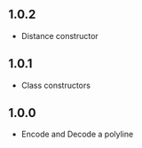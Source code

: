 ## 1.0.2 
- Distance constructor 

## 1.0.1
- Class constructors 

## 1.0.0

- Encode and Decode a polyline
